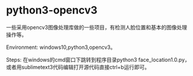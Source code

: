 # python3-opencv3
一些采用opencv3图像处理库做的一些项目，有检测人脸位置和基本的图像处理操作等。

Environment: windows10,python3,opencv3。

Steps: 在windows的cmd窗口下跳转到程序目录python3 face_location1.0.py，或者用sublimetext3代码编辑打开源代码直接ctrl+b运行即可。
